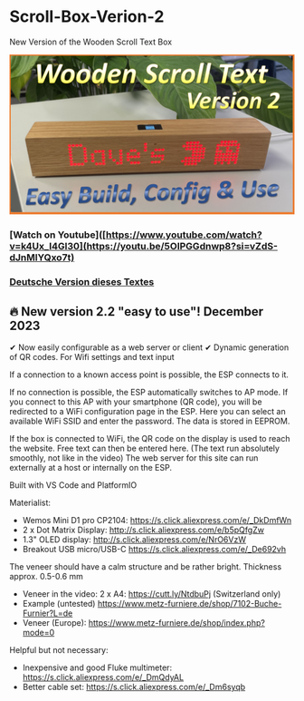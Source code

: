 # Scroll-Box-Verion-2
New Version of the Wooden Scroll Text Box

![alt tag](https://github.com/DIYDave/Scroll-Box-Verion-2/blob/main/Thumbnail_v2.png)
<br>
### [Watch on Youtube]([https://www.youtube.com/watch?v=k4Ux_I4Gl30](https://youtu.be/5OIPGGdnwp8?si=vZdS-dJnMlYQxo7t)   
### [Deutsche Version dieses Textes]([https://github.com/DIYDave/ScrollText-ESP8266/blob/V2.0/Deutsch.md])

## 🔥 New version 2.2 "easy to use"! December 2023
✔  Now easily configurable as a web server or client
✔  Dynamic generation of QR codes. For Wifi settings and text input

If a connection to a known access point is possible, the ESP connects to it.

If no connection is possible, the ESP automatically switches to AP mode.
If you connect to this AP with your smartphone (QR code), you will be redirected to a WiFi configuration page in the ESP.
Here you can select an available WiFi SSID and enter the password. The data is stored in EEPROM.

If the box is connected to WiFi, the QR code on the display is used to reach the website.
Free text can then be entered here. (The text run absolutely smoothly, not like in the video)
The web server for this site can run externally at a host or internally on the ESP.

Built with VS Code and PlatformIO

Materialist:
- Wemos Mini D1 pro CP2104: https://s.click.aliexpress.com/e/_DkDmfWn
- 2 x Dot Matrix Display: http://s.click.aliexpress.com/e/b5pQfgZw
- 1.3" OLED display: http://s.click.aliexpress.com/e/NrO6VzW
- Breakout USB micro/USB-C https://s.click.aliexpress.com/e/_De692vh

The veneer should have a calm structure and be rather bright. Thickness approx. 0.5-0.6 mm
- Veneer in the video: 2 x A4: https://cutt.ly/NtdbuPj (Switzerland only)
- Example (untested) https://www.metz-furniere.de/shop/7102-Buche-Furnier?L=de
- Veneer (Europe): https://www.metz-furniere.de/shop/index.php?mode=0

Helpful but not necessary:
- Inexpensive and good Fluke multimeter: https://s.click.aliexpress.com/e/_DmQdyAL
- Better cable set: https://s.click.aliexpress.com/e/_Dm6syqb
